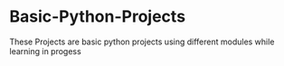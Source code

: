 # Basic-Python-Projects
These Projects are basic python projects using different modules while learning in progess
